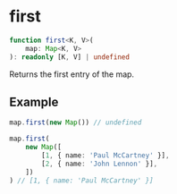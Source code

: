 # first

```ts
function first<K, V>(
    map: Map<K, V>
): readonly [K, V] | undefined
```

Returns the first entry of the map.

## Example

```ts
map.first(new Map()) // undefined
```

```ts
map.first(
    new Map([
        [1, { name: 'Paul McCartney' }],
        [2, { name: 'John Lennon' }],
    ])
) // [1, { name: 'Paul McCartney' }]
```
